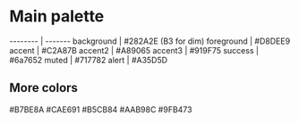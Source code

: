 # Main palette

 --------  | -------
background | #282A2E (B3 for dim)
foreground | #D8DEE9
accent     | #C2A87B
accent2    | #A89065
accent3    | #919F75
success    | #6a7652
muted      | #717782
alert      | #A35D5D

## More colors

#B7BE8A
#CAE691
#B5CB84
#AAB98C
#9FB473
